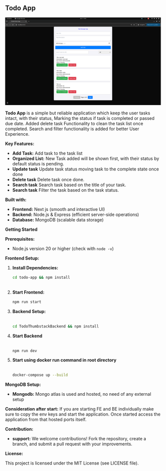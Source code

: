 ## Todo App

![Complete Task List with Pagination](assets/images/task_list.png "Task List")

**Todo App** is a simple but reliable application which keep the user tasks intact, with their status, Marking the status if task is completed or passed due date. Added delete task Functionality to clean the task list once completed. Search and filter functionality is added for better User Experience.

**Key Features:**

* **Add Task:** Add task to the task list
* **Organized List:** New Task added will be shown first, with their status by default status is pending.
* **Update task** Update task status moving task to the complete state once done
* **Delete task** Delete task once done.
* **Search task** Search task based on the title of your task.
* **Search task** Filter the task based on the task status.

**Built with:**

* **Frontend:** Next js (smooth and interactive UI)
* **Backend:** Node.js & Express (efficient server-side operations)
* **Database:** MongoDB (scalable data storage)

**Getting Started**

**Prerequisites:**

* Node.js version 20 or higher (check with `node -v`)

**Frontend Setup:**

1. **Install Dependencies:**

   ```bash
   cd todo-app && npm install



1. **Start Frontend:**

    ```Bash
    npm run start


3. **Backend Setup:**


    ```Bash

    cd TodoThumbstackBackend && npm install

4. **Start Backend**

    ```Bash

    npm run dev
5. **Start using docker run command in root directory**

    ```Bash

    docker-compose up --build


**MongoDB Setup:**

* **Mongodb:** Mongo atlas is used and hosted, no need of any external setup

**Consideration after start:**
If you are starting FE and BE individually make sure to copy the env keys and start the application. Once started access the application from that hosted ports itself.

**Contribution:**

* **support:** We welcome contributions! Fork the repository, create a branch, and submit a pull request with your improvements.

**License:**

This project is licensed under the MIT License (see LICENSE file).
